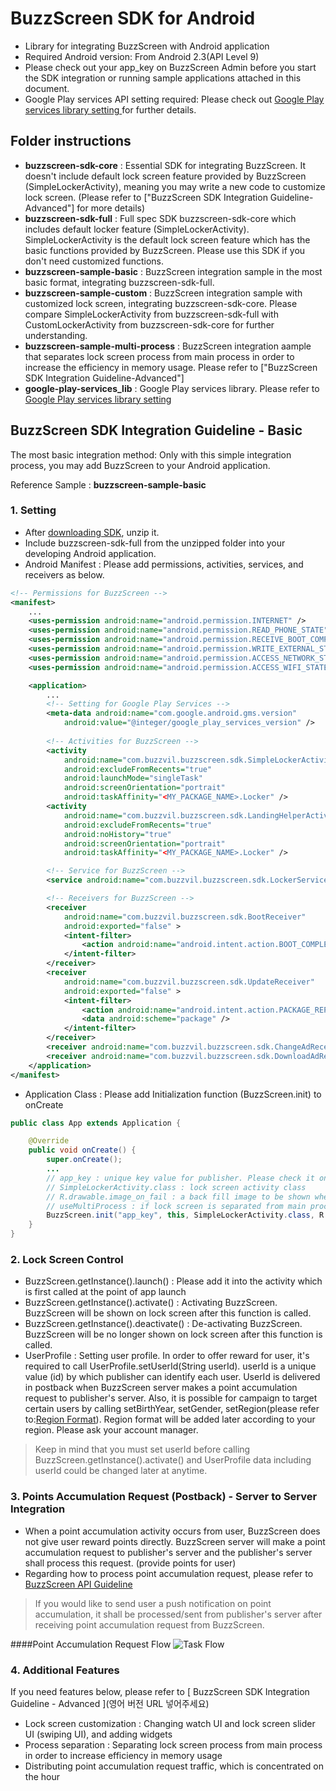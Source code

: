 # BuzzScreen SDK for Android
- Library for integrating BuzzScreen with Android application
- Required Android version: From Android 2.3(API Level 9)
- Please check out your app_key on BuzzScreen Admin before you start the SDK integration or running sample applications attached in this document. 
- Google Play services API setting required: Please check out [ Google Play services library setting ](https://developers.google.com/android/guides/setup) for further details.


## Folder instructions
- **buzzscreen-sdk-core** : Essential SDK for integrating BuzzScreen. It doesn't include default lock screen feature provided by BuzzScreen (SimpleLockerActivity), meaning you may write a new code to customize lock screen. (Please refer to ["BuzzScreen SDK Integration Guideline-Advanced"] for more details)
- **buzzscreen-sdk-full** : Full spec SDK buzzscreen-sdk-core which includes default locker feature (SimpleLockerActivity). SimpleLockerActivity is the default lock screen feature which has the basic functions provided by BuzzScreen. Please use this SDK if you don't need customized functions.
- **buzzscreen-sample-basic** : BuzzScreen integration sample in the most basic format, integrating buzzscreen-sdk-full.
- **buzzscreen-sample-custom** : BuzzScreen integration sample with customized lock screen, integrating buzzscreen-sdk-core. Please compare SimpleLockerActivity from buzzscreen-sdk-full with CustomLockerActivity from buzzscreen-sdk-core for further understanding.
- **buzzscreen-sample-multi-process** : BuzzScreen integration aample that separates lock screen process from main process in order to increase the efficiency in memory usage. Please refer to ["BuzzScreen SDK Integration Guideline-Advanced"]
- **google-play-services_lib** : Google Play services library. Please refer to [ Google Play services library setting ](https://developers.google.com/android/guides/setup)


## BuzzScreen SDK Integration Guideline - Basic
The most basic integration method: Only with this simple integration process, you may add BuzzScreen to your Android application.

Reference Sample : **buzzscreen-sample-basic**

### 1. Setting
- After [downloading SDK](https://github.com/Buzzvil/buzzscreen-sdk-publisher/archive/master.zip), unzip it.
- Include buzzscreen-sdk-full from the unzipped folder into your developing Android application.
- Android Manifest : Please add permissions, activities, services, and receivers as below.

```Xml
<!-- Permissions for BuzzScreen -->
<manifest>
    ...
    <uses-permission android:name="android.permission.INTERNET" />
    <uses-permission android:name="android.permission.READ_PHONE_STATE" />
    <uses-permission android:name="android.permission.RECEIVE_BOOT_COMPLETED" />
    <uses-permission android:name="android.permission.WRITE_EXTERNAL_STORAGE" />
    <uses-permission android:name="android.permission.ACCESS_NETWORK_STATE" />
    <uses-permission android:name="android.permission.ACCESS_WIFI_STATE" />

    <application>
        ...
        <!-- Setting for Google Play Services -->
        <meta-data android:name="com.google.android.gms.version"
    		android:value="@integer/google_play_services_version" />
        
        <!-- Activities for BuzzScreen -->
        <activity
            android:name="com.buzzvil.buzzscreen.sdk.SimpleLockerActivity"
            android:excludeFromRecents="true"
            android:launchMode="singleTask"
            android:screenOrientation="portrait"
            android:taskAffinity="<MY_PACKAGE_NAME>.Locker" />
        <activity
            android:name="com.buzzvil.buzzscreen.sdk.LandingHelperActivity"
            android:excludeFromRecents="true"
            android:noHistory="true"
            android:screenOrientation="portrait"
            android:taskAffinity="<MY_PACKAGE_NAME>.Locker" />

        <!-- Service for BuzzScreen -->
        <service android:name="com.buzzvil.buzzscreen.sdk.LockerService" />

        <!-- Receivers for BuzzScreen -->
        <receiver
            android:name="com.buzzvil.buzzscreen.sdk.BootReceiver"
            android:exported="false" >
            <intent-filter>
                <action android:name="android.intent.action.BOOT_COMPLETED" />
            </intent-filter>
        </receiver>
        <receiver
            android:name="com.buzzvil.buzzscreen.sdk.UpdateReceiver"
            android:exported="false" >
            <intent-filter>
                <action android:name="android.intent.action.PACKAGE_REPLACED" />
                <data android:scheme="package" />
            </intent-filter>
        </receiver>
        <receiver android:name="com.buzzvil.buzzscreen.sdk.ChangeAdReceiver" />
        <receiver android:name="com.buzzvil.buzzscreen.sdk.DownloadAdReceiver" />
    </application>
</manifest>
```

- Application Class : Please add Initialization function (BuzzScreen.init) to onCreate

```Java
public class App extends Application {

    @Override
    public void onCreate() {
        super.onCreate();
        ...
        // app_key : unique key value for publisher. Please check it on the BuzzScreen admin page.
        // SimpleLockerActivity.class : lock screen activity class
        // R.drawable.image_on_fail : a back fill image to be shown when network error occurs or there is no campaign available.
        // useMultiProcess : if lock screen is separated from main process, it's true. if not, it's false.
        BuzzScreen.init("app_key", this, SimpleLockerActivity.class, R.drawable.image_on_fail, false);
    }
}
```

### 2. Lock Screen Control
- BuzzScreen.getInstance().launch() : Please add it into the activity which is first called at the point of app launch
- BuzzScreen.getInstance().activate() : Activating BuzzScreen. BuzzScreen will be shown on lock screen after this function is called.
- BuzzScreen.getInstance().deactivate() : De-activating BuzzScreen. BuzzScreen will be no longer shown on lock screen after this function is called.
- UserProfile : Setting user profile. In order to offer reward for user, it's required to call UserProfile.setUserId(String userId). userId is a unique value (id) by which publisher can identify each user. UserId is delivered in postback when BuzzScreen server makes a point accumulation request to publisher's server. Also, it is possible for campaign to target certain users by calling setBirthYear,  setGender, setRegion(please refer to:[Region Format](https://github.com/Buzzvil/buzzscreen-sdk-publisher/blob/master/REGION-FORMAT.md)). Region format will be added later according to your region. Please ask your account manager.

> Keep in mind that you must set userId before calling BuzzScreen.getInstance().activate() and UserProfile data including userId could be changed later at anytime.

### 3. Points Accumulation Request (Postback) - Server to Server Integration
- When a point accumulation activity occurs from user, BuzzScreen does not give user reward points directly. BuzzScreen server will make a point accumulation request to publisher's server and the publisher's server shall process this request. (provide points for user)
- Regarding how to process point accumulation request, please refer to [ BuzzScreen API Guideline ](https://buzzvilian.atlassian.net/wiki/pages/viewpage.action?pageId=4718597)
> If you would like to send user a push notification on point accumulation, it shall be processed/sent from publisher's server after receiving point accumulation request from BuzzScreen.

####Point Accumulation Request Flow
![Task Flow](https://github.com/Buzzvil/buzzscreen-sdk-publisher/blob/master/postback_flow.jpg)

### 4. Additional Features
If you need features below, please refer to [ BuzzScreen SDK Integration Guideline - Advanced ](영어 버전 URL 넣어주세요)
- Lock screen customization : Changing watch UI and lock screen slider UI (swiping UI), and adding widgets
- Process separation : Separating lock screen process from main process in order to increase efficiency in memory usage
- Distributing point accumulation request traffic, which is concentrated on the hour